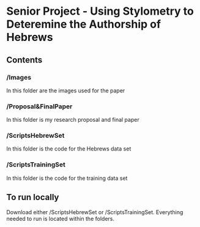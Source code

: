# Senior Project - Using Stylometry to Deteremine the Authorship of Hebrews

## Contents

### /Images
In this folder are the images used for the paper

### /Proposal&FinalPaper
In this folder is my research proposal and final paper

### /ScriptsHebrewSet
In this folder is the code for the Hebrews data set

### /ScriptsTrainingSet
In this folder is the code for the training data set

## To run locally

Download either /ScriptsHebrewSet or /ScriptsTrainingSet. Everything needed to run is located within the folders.
